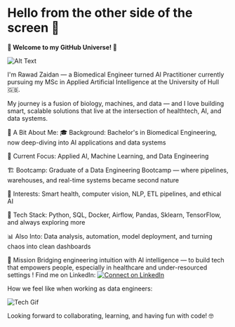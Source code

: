 # Hello from the other side of the screen 👋

**🚀 Welcome to my GitHub Universe! 🚀**

![Alt Text](https://media.giphy.com/media/v1.Y2lkPTc5MGI3NjExanAyMHBjdGc0d255Mm92Z24zOTdqY3UzOXNrMzNvMW9uNmJkeTFxaCZlcD12MV9pbnRlcm5hbF9naWZfYnlfaWQmY3Q9Zw/LaVp0AyqR5bGsC5Cbm/giphy.gif)

I'm Rawad Zaidan — a Biomedical Engineer turned AI Practitioner currently pursuing my MSc in Applied Artificial Intelligence at the University of Hull 🇬🇧.

My journey is a fusion of biology, machines, and data — and I love building smart, scalable solutions that live at the intersection of healthtech, AI, and data systems.

🔬 A Bit About Me:
🎓 Background: Bachelor's in Biomedical Engineering, now deep-diving into AI applications and data systems

🤖 Current Focus: Applied AI, Machine Learning, and Data Engineering

🏗️ Bootcamp: Graduate of a Data Engineering Bootcamp — where pipelines, warehouses, and real-time systems became second nature

🧪 Interests: Smart health, computer vision, NLP, ETL pipelines, and ethical AI

🐍 Tech Stack: Python, SQL, Docker, Airflow, Pandas, Sklearn, TensorFlow, and always exploring more

📊 Also Into: Data analysis, automation, model deployment, and turning chaos into clean dashboards

🎯 Mission
Bridging engineering intuition with AI intelligence — to build tech that empowers people, especially in healthcare and under-resourced settings ! Find me on LinkedIn:
[![Connect on LinkedIn](https://img.shields.io/badge/Connect%20on-LinkedIn-blue?style=for-the-badge&logo=linkedin)](https://www.linkedin.com/in/rawad-zeidan/)

How we feel like when working as data engineers:

![Tech Gif](https://media.giphy.com/media/11dMtvmKPLrwCk/giphy.gif)

Looking forward to collaborating, learning, and having fun with code! 🤓
